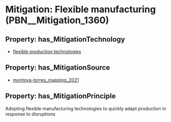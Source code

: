 # Mitigation: __Flexible manufacturing__ (PBN__Mitigation_1360)

## Property: has_MitigationTechnology

* [flexible production technologies](../Technology/PBN__Technology_3817)

## Property: has_MitigationSource

* [montoya-torres_mapping_2021](../Article/PBN__Article_4)

## Property: has_MitigationPrinciple

Adopting flexible manufacturing technologies to quickly adapt production in response to disruptions

